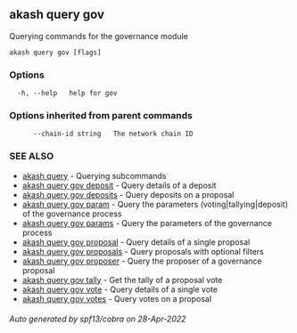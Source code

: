 ## akash query gov

Querying commands for the governance module

```
akash query gov [flags]
```

### Options

```
  -h, --help   help for gov
```

### Options inherited from parent commands

```
      --chain-id string   The network chain ID
```

### SEE ALSO

* [akash query](akash_query.md)	 - Querying subcommands
* [akash query gov deposit](akash_query_gov_deposit.md)	 - Query details of a deposit
* [akash query gov deposits](akash_query_gov_deposits.md)	 - Query deposits on a proposal
* [akash query gov param](akash_query_gov_param.md)	 - Query the parameters (voting|tallying|deposit) of the governance process
* [akash query gov params](akash_query_gov_params.md)	 - Query the parameters of the governance process
* [akash query gov proposal](akash_query_gov_proposal.md)	 - Query details of a single proposal
* [akash query gov proposals](akash_query_gov_proposals.md)	 - Query proposals with optional filters
* [akash query gov proposer](akash_query_gov_proposer.md)	 - Query the proposer of a governance proposal
* [akash query gov tally](akash_query_gov_tally.md)	 - Get the tally of a proposal vote
* [akash query gov vote](akash_query_gov_vote.md)	 - Query details of a single vote
* [akash query gov votes](akash_query_gov_votes.md)	 - Query votes on a proposal

###### Auto generated by spf13/cobra on 28-Apr-2022

